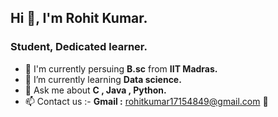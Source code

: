 ## Hi 👋, I'm Rohit Kumar.
### Student, Dedicated learner.
- 🏩 I'm currently persuing **B.sc** from **IIT Madras.**
- 🌱 I’m currently learning **Data science.**
- 💬 Ask me about **C , Java , Python.**
- 📫 Contact us :- **Gmail :** [rohitkumar17154849@gmail.com](rohitkumar17154849@gmail.com) 📧

